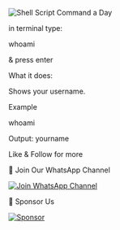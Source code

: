 ![Shell Script](https://img.shields.io/badge/linux-edu-red.svg) Command a Day

in terminal type:

whoami

& press enter

What it does:

Shows your username.  

Example

whoami

Output: yourname

Like & Follow for more


📱 Join Our WhatsApp Channel

[![Join WhatsApp Channel](https://img.shields.io/badge/WhatsApp-Join%20Group-brightgreen?logo=whatsapp)](https://whatsapp.com/channel/0029VbBkaQyG3R3maDo9S52b)

💖 Sponsor Us

[![Sponsor](https://img.shields.io/badge/sponsor-%E2%9D%A4-lightgrey?logo=github)](https://github.com/sponsors/linux-edu)



